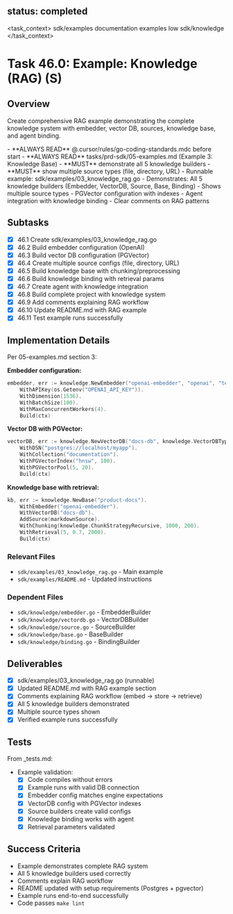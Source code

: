 ## status: completed

<task_context>
<domain>sdk/examples</domain>
<type>documentation</type>
<scope>examples</scope>
<complexity>low</complexity>
<dependencies>sdk/knowledge</dependencies>
</task_context>

# Task 46.0: Example: Knowledge (RAG) (S)

## Overview

Create comprehensive RAG example demonstrating the complete knowledge system with embedder, vector DB, sources, knowledge base, and agent binding.

<critical>
- **ALWAYS READ** @.cursor/rules/go-coding-standards.mdc before start
- **ALWAYS READ** tasks/prd-sdk/05-examples.md (Example 3: Knowledge Base)
- **MUST** demonstrate all 5 knowledge builders
- **MUST** show multiple source types (file, directory, URL)
</critical>

<requirements>
- Runnable example: sdk/examples/03_knowledge_rag.go
- Demonstrates: All 5 knowledge builders (Embedder, VectorDB, Source, Base, Binding)
- Shows multiple source types
- PGVector configuration with indexes
- Agent integration with knowledge binding
- Clear comments on RAG patterns
</requirements>

## Subtasks

- [x] 46.1 Create sdk/examples/03_knowledge_rag.go
- [x] 46.2 Build embedder configuration (OpenAI)
- [x] 46.3 Build vector DB configuration (PGVector)
- [x] 46.4 Create multiple source configs (file, directory, URL)
- [x] 46.5 Build knowledge base with chunking/preprocessing
- [x] 46.6 Build knowledge binding with retrieval params
- [x] 46.7 Create agent with knowledge integration
- [x] 46.8 Build complete project with knowledge system
- [x] 46.9 Add comments explaining RAG workflow
- [x] 46.10 Update README.md with RAG example
- [x] 46.11 Test example runs successfully

## Implementation Details

Per 05-examples.md section 3:

**Embedder configuration:**
```go
embedder, err := knowledge.NewEmbedder("openai-embedder", "openai", "text-embedding-3-small").
    WithAPIKey(os.Getenv("OPENAI_API_KEY")).
    WithDimension(1536).
    WithBatchSize(100).
    WithMaxConcurrentWorkers(4).
    Build(ctx)
```

**Vector DB with PGVector:**
```go
vectorDB, err := knowledge.NewVectorDB("docs-db", knowledge.VectorDBTypePGVector).
    WithDSN("postgres://localhost/myapp").
    WithCollection("documentation").
    WithPGVectorIndex("hnsw", 100).
    WithPGVectorPool(5, 20).
    Build(ctx)
```

**Knowledge base with retrieval:**
```go
kb, err := knowledge.NewBase("product-docs").
    WithEmbedder("openai-embedder").
    WithVectorDB("docs-db").
    AddSource(markdownSource).
    WithChunking(knowledge.ChunkStrategyRecursive, 1000, 200).
    WithRetrieval(5, 0.7, 2000).
    Build(ctx)
```

### Relevant Files

- `sdk/examples/03_knowledge_rag.go` - Main example
- `sdk/examples/README.md` - Updated instructions

### Dependent Files

- `sdk/knowledge/embedder.go` - EmbedderBuilder
- `sdk/knowledge/vectordb.go` - VectorDBBuilder
- `sdk/knowledge/source.go` - SourceBuilder
- `sdk/knowledge/base.go` - BaseBuilder
- `sdk/knowledge/binding.go` - BindingBuilder

## Deliverables

- [x] sdk/examples/03_knowledge_rag.go (runnable)
- [x] Updated README.md with RAG example section
- [x] Comments explaining RAG workflow (embed → store → retrieve)
- [x] All 5 knowledge builders demonstrated
- [x] Multiple source types shown
- [x] Verified example runs successfully

## Tests

From _tests.md:

- Example validation:
  - [x] Code compiles without errors
  - [x] Example runs with valid DB connection
  - [x] Embedder config matches engine expectations
  - [x] VectorDB config with PGVector indexes
  - [x] Source builders create valid configs
  - [x] Knowledge binding works with agent
  - [x] Retrieval parameters validated

## Success Criteria

- Example demonstrates complete RAG system
- All 5 knowledge builders used correctly
- Comments explain RAG workflow
- README updated with setup requirements (Postgres + pgvector)
- Example runs end-to-end successfully
- Code passes `make lint`
